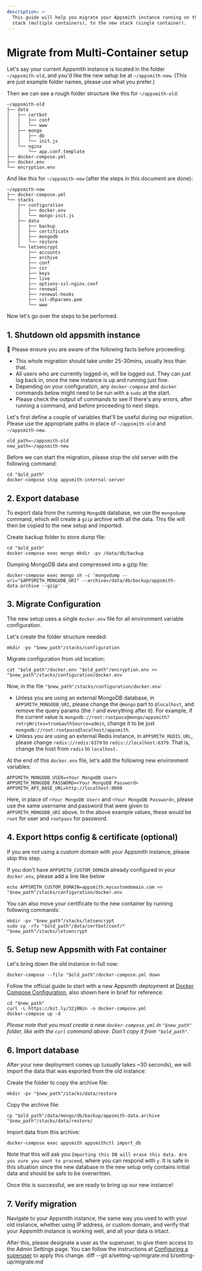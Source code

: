 ```yaml
---
description: >-
  This guide will help you migrate your Appsmith instance running on the old
  stack (multiple containers), to the new stack (single container).
---
```


# Migrate from Multi-Container setup

Let's say your current Appsmith instance is located in the folder `~/appsmith-old`, and you'd like the new setup be at `~/appsmith-new`. (This are just example folder names, please use what you prefer.)

Then we can see a rough folder structure like this for `~/appsmith-old`:

```
~/appsmith-old
├── data
│   ├── certbot
│   │   ├── conf
│   │   └── www
│   ├── mongo
│   │   ├── db
│   │   └── init.js
│   └── nginx
│       └── app.conf.template
├── docker-compose.yml
├── docker.env
└── encryption.env
```

And like this for `~/appsmith-new` (after the steps in this document are done):

```
~/appsmith-new
├── docker-compose.yml
└── stacks
    ├── configuration
    │   ├── docker.env
    │   └── mongo-init.js
    ├── data
    │   ├── backup
    │   ├── certificate
    │   ├── mongodb
    │   └── restore
    └── letsencrypt
        ├── accounts
        ├── archive
        ├── conf
        ├── csr
        ├── keys
        ├── live
        ├── options-ssl-nginx.conf
        ├── renewal
        ├── renewal-hooks
        ├── ssl-dhparams.pem
        └── www
```

Now let's go over the steps to be performed.

## 1. Shutdown old appsmith instance

🚨 Please ensure you are aware of the following facts before proceeding:

* This whole migration should take under 25-30mins, usually less than that.
* All users who are currently logged-in, will be logged out. They can just log back in, once the new instance is up and running just fine.
* Depending on your configuration, any `docker-compose` and `docker` commands below might need to be run with a `sudo` at the start.
* Please check the output of commands to see if there's any errors, after running a command, and before proceeding to next steps.

Let's first define a couple of variables that'll be useful during our migration. Please use the appropriate paths in place of `~/appsmith-old` and `~/appsmith-new`.

```
old_path=~/appsmith-old
new_path=~/appsmith-new
```

Before we can start the migration, please stop the old server with the following command:

```
cd "$old_path"
docker-compose stop appsmith-internal-server
```

## 2. Export database

To export data from the running `MongoDB` database, we use the `mongodump` command, which will create a `gzip` archive with all the data. This file will then be copied to the new setup and imported.

Create backup folder to store dump file:

```
cd "$old_path"
docker-compose exec mongo mkdir -pv /data/db/backup
```

Dumping MongoDB data and compressed into a gzip file:

```
docker-compose exec mongo sh -c 'mongodump --uri="$APPSMITH_MONGODB_URI" --archive=/data/db/backup/appsmith-data.archive --gzip'
```

## 3. Migrate Configuration

The new setup uses a single `docker.env` file for all environment variable configuration.

Let's create the folder structure needed:

```
mkdir -pv "$new_path"/stacks/configuration
```

Migrate configuration from old location:

```
cat "$old_path"/docker.env "$old_path"/encryption.env >> "$new_path"/stacks/configuration/docker.env
```

Now, in the file `"$new_path"/stacks/configuration/docker.env`:

* Unless you are using an external MongoDB database, in `APPSMITH_MONGODB_URI`, please change the `@mongo` part to `@localhost`, and remove the query params (the `?` and everything after it). For example, if the current value is `mongodb://root:rootpass@mongo/appsmith?retryWrites=true&authSource=admin`, change it to be just `mongodb://root:rootpass@localhost/appsmith`.
* Unless you are using an external Redis instance, in `APPSMITH_REDIS_URL`, please change `redis://redis:6379` to `redis://localhost:6379`. That is, change the host from `redis` to `localhost.`

At the end of this `docker.env` file, let's add the following new environment variables:

```
APPSMITH_MONGODB_USER=<Your MongoDB User>
APPSMITH_MONGODB_PASSWORD=<Your MongoDB Password>
APPSMITH_API_BASE_URL=http://localhost:8080
```

Here, in place of `<Your MongoDB User>` and `<Your MongoDB Password>`, please use the same username and password that were given to `APPSMITH_MONGODB_URI` above. In the above example values, these would be `root` for user and `rootpass` for password.

## 4. Export https config & certificate (optional)

If you are not using a custom domain with your Appsmith instance, please skip this step.

If you don't have `APPSMITH_CUSTOM_DOMAIN` already configured in your `docker.env`, please add a line like below

```
echo APPSMITH_CUSTOM_DOMAIN=appsmith.mycustomdomain.com >> "$new_path"/stacks/configuration/docker.env
```

You can also move your certificate to the new container by running following commands:

```
mkdir -pv "$new_path"/stacks/letsencrypt
sudo cp -rfv "$old_path"/data/certbot/conf/* "$new_path"/stacks/letsencrypt
```

## 5. Setup new Appsmith with Fat container

Let's bring down the old instance in-full now:

```
docker-compose --file "$old_path"/docker-compose.yml down
```

Follow the official guide to start with a new Appsmith deployment at [Docker  Compose Configuration](./#docker-compose-configuration), also shown here in brief for reference:

```
cd "$new_path"
curl -L https://bit.ly/32jBNin -o docker-compose.yml
docker-compose up -d
```

_Please note that you must create a new `docker-compose.yml` in `"$new_path"` folder, like with the `curl` command above. Don't copy it from `"$old_path"`._

## 6. Import database

After your new deployment comes up (usually takes \~30 seconds), we will import the data that was exported from the old instance:

Create the folder to copy the archive file:

```
mkdir -pv "$new_path"/stacks/data/restore
```

Copy the archive file:

```
cp "$old_path"/data/mongo/db/backup/appsmith-data.archive "$new_path"/stacks/data/restore/
```

Import data from this archive:

```
docker-compose exec appsmith appsmithctl import_db
```

Note that this will ask you `Importing this DB will erase this data. Are you sure you want to proceed`, where you can respond with `y`. It is safe in this situation since the new database in the new setup only contains initial data and should be safe to be overwritten.

Once this is successful, we are ready to bring up our new instance!

## 7. Verify migration

Navigate to your Appsmith instance, the same way you used to with your old instance, whether using IP address, or custom domain, and verify that your Appsmith instance is working well, and all your data is intact.

After this, please designate a user as the superuser, to give them access to the Admin Settings page. You can follow the instructions at [Configuring a superuser](../../instance-configuration/admin-settings.md#configuring-a-superuser) to apply this change. diff --git a/setting-up/migrate.md b/setting-up/migrate.md
